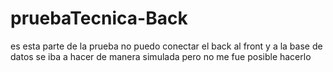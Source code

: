 # pruebaTecnica-Back

es esta parte de la prueba no puedo conectar el back al front y a la base de datos 
se iba a hacer de manera simulada pero no me fue posible hacerlo 
